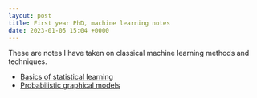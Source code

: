 ```yaml
---
layout: post
title: First year PhD, machine learning notes
date: 2023-01-05 15:04 +0000
---
```


These are notes I have taken on classical machine learning methods and techniques.

- [Basics of statistical learning]((https://dylandijk.github.io/assets/pdf/COMPASS_yr_1/Basics_of_statistical_learning.pdf))
- [Probabilistic graphical models]((https://dylandijk.github.io/assets/pdf/COMPASS_yr_1/Probabilistic_graphical_models.pdf))